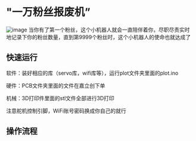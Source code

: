 # "一万粉丝报废机”
![image](https://user-images.githubusercontent.com/117577770/205493746-b3a793ef-a377-4f4f-bf1c-33f298c926f3.png)
当你有了第一个粉丝，这个小机器人就会一直陪伴着你，尽职尽责实时地记录下你的粉丝数量，直到第9999个粉丝时，这个小机器人的使命也就达成了

## 快速运行

软件：装好相应的库（servo库，wifi库等），运行plot文件夹里面的plot.ino

硬件：PCB文件夹里面的文件在嘉立创下单

机械：3D打印件里面的stl文件全部进行3D打印

注意舵机控制引脚，WiFi账号密码换成你自己的就行

## 操作流程
